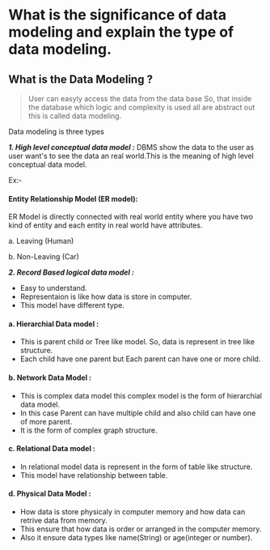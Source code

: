 # What is the significance of data modeling and explain the type of data modeling.

## What is the Data Modeling ?

> User can easyly access the data from the data base So, that inside the database which logic and complexity is used all are abstract out this is called data modeling.

Data modeling is three types

**_1. High level conceptual data model :_**
DBMS show the data to the user as user want's to see the data an real world.This is the meaning of high level conceptual data model.

Ex:-

#### Entity Relationship Model (ER model):

ER Model is directly connected with real world entity where you have two kind of entity and each entity in real world have attributes.

a. Leaving (Human)

b. Non-Leaving (Car)

**_2. Record Based logical data model :_**

- Easy to understand.
- Representaion is like how data is store in computer.
- This model have different type.

#### a. Hierarchial Data model :

- This is parent child or Tree like model. So, data is represent in tree like structure.
- Each child have one parent but Each parent can have one or more child.

#### b. Network Data Model :

- This is complex data model this complex model is the form of hierarchial data model.
- In this case Parent can have multiple child and also child can have one of more parent.
- It is the form of complex graph structure.

#### c. Relational Data model :

- In relational model data is represent in the form of table like structure.
- This model have relationship between table.

#### d. Physical Data Model :

- How data is store physicaly in computer memory and how data can retrive data from memory.
- This ensure that how data is order or arranged in the computer memory.
- Also it ensure data types like name(String) or age(integer or number).
